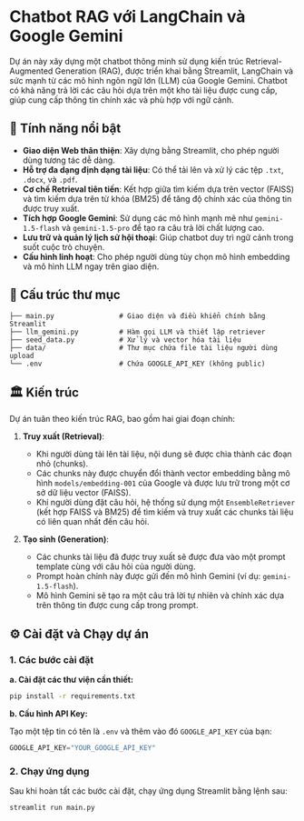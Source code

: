 # Chatbot RAG với LangChain và Google Gemini

Dự án này xây dựng một chatbot thông minh sử dụng kiến trúc Retrieval-Augmented Generation (RAG), được triển khai bằng Streamlit, LangChain và sức mạnh từ các mô hình ngôn ngữ lớn (LLM) của Google Gemini. Chatbot có khả năng trả lời các câu hỏi dựa trên một kho tài liệu được cung cấp, giúp cung cấp thông tin chính xác và phù hợp với ngữ cảnh.

## 🚀 Tính năng nổi bật

- **Giao diện Web thân thiện**: Xây dựng bằng Streamlit, cho phép người dùng tương tác dễ dàng.
- **Hỗ trợ đa dạng định dạng tài liệu**: Có thể tải lên và xử lý các tệp `.txt`, `.docx`, và `.pdf`.
- **Cơ chế Retrieval tiên tiến**: Kết hợp giữa tìm kiếm dựa trên vector (FAISS) và tìm kiếm dựa trên từ khóa (BM25) để tăng độ chính xác của thông tin được truy xuất.
- **Tích hợp Google Gemini**: Sử dụng các mô hình mạnh mẽ như `gemini-1.5-flash` và `gemini-1.5-pro` để tạo ra câu trả lời chất lượng cao.
- **Lưu trữ và quản lý lịch sử hội thoại**: Giúp chatbot duy trì ngữ cảnh trong suốt cuộc trò chuyện.
- **Cấu hình linh hoạt**: Cho phép người dùng tùy chọn mô hình embedding và mô hình LLM ngay trên giao diện.


## 🧱 Cấu trúc thư mục

```
├── main.py                # Giao diện và điều khiển chính bằng Streamlit
├── llm_gemini.py          # Hàm gọi LLM và thiết lập retriever
├── seed_data.py           # Xử lý và vector hóa tài liệu
├── data/                  # Thư mục chứa file tài liệu người dùng upload
└── .env                   # Chứa GOOGLE_API_KEY (không public)
```


## 🏛️ Kiến trúc

Dự án tuân theo kiến trúc RAG, bao gồm hai giai đoạn chính:

1.  **Truy xuất (Retrieval)**:
    -   Khi người dùng tải lên tài liệu, nội dung sẽ được chia thành các đoạn nhỏ (chunks).
    -   Các chunks này được chuyển đổi thành vector embedding bằng mô hình `models/embedding-001` của Google và được lưu trữ trong một cơ sở dữ liệu vector (FAISS).
    -   Khi người dùng đặt câu hỏi, hệ thống sử dụng một `EnsembleRetriever` (kết hợp FAISS và BM25) để tìm kiếm và truy xuất các chunks tài liệu có liên quan nhất đến câu hỏi.

2.  **Tạo sinh (Generation)**:
    -   Các chunks tài liệu đã được truy xuất sẽ được đưa vào một prompt template cùng với câu hỏi của người dùng.
    -   Prompt hoàn chỉnh này được gửi đến mô hình Gemini (ví dụ: `gemini-1.5-flash`).
    -   Mô hình Gemini sẽ tạo ra một câu trả lời tự nhiên và chính xác dựa trên thông tin được cung cấp trong prompt.

## ⚙️ Cài đặt và Chạy dự án

### 1. Các bước cài đặt

__a. Cài đặt các thư viện cần thiết:__

```bash
pip install -r requirements.txt
```

__b. Cấu hình API Key:__

Tạo một tệp tin có tên là `.env` và thêm vào đó `GOOGLE_API_KEY` của bạn:

```javascript
GOOGLE_API_KEY="YOUR_GOOGLE_API_KEY"
```

### 2. Chạy ứng dụng

Sau khi hoàn tất các bước cài đặt, chạy ứng dụng Streamlit bằng lệnh sau:

```bash
streamlit run main.py
```
